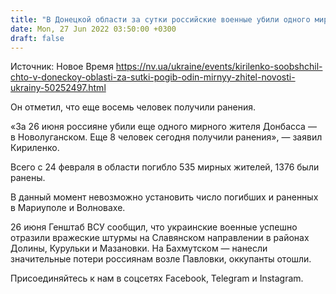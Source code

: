 ```yaml
---
title: "В Донецкой области за сутки российские военные убили одного мирного жителя, восемь ранены"
date: Mon, 27 Jun 2022 03:50:00 +0300
draft: false
---
```

Источник: Новое Время https://nv.ua/ukraine/events/kirilenko-soobshchil-chto-v-doneckoy-oblasti-za-sutki-pogib-odin-mirnyy-zhitel-novosti-ukrainy-50252497.html


Он отметил, что еще восемь человек получили ранения.

«За 26 июня россияне убили еще одного мирного жителя Донбасса — в Новолуганском. Еще 8 человек сегодня получили ранения», — заявил Кириленко.

Всего с 24 февраля в области погибло 535 мирных жителей, 1376 были ранены.

В данный момент невозможно установить число погибших и раненных в Мариуполе и Волновахе.

26 июня Генштаб ВСУ сообщил, что украинские военные успешно отразили вражеские штурмы на Славянском направлении в районах Долины, Курульки и Мазановки. На Бахмутском — нанесли значительные потери россиянам возле Павловки, оккупанты отошли.

Присоединяйтесь к нам в соцсетях Facebook, Telegram и Instagram.
